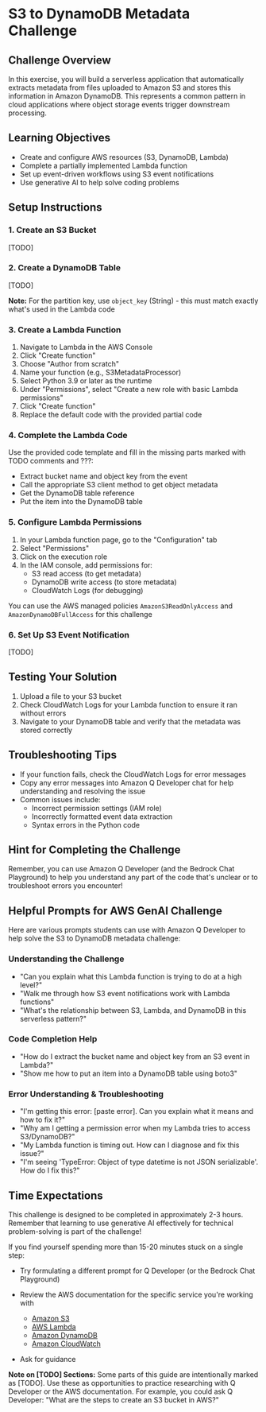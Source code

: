 # S3 to DynamoDB Metadata Challenge

## Challenge Overview

In this exercise, you will build a serverless application that automatically extracts metadata from files uploaded to Amazon S3 and stores this information in Amazon DynamoDB. This represents a common pattern in cloud applications where object storage events trigger downstream processing.

## Learning Objectives

- Create and configure AWS resources (S3, DynamoDB, Lambda)
- Complete a partially implemented Lambda function
- Set up event-driven workflows using S3 event notifications
- Use generative AI to help solve coding problems

## Setup Instructions

### 1. Create an S3 Bucket

[TODO]

### 2. Create a DynamoDB Table

[TODO]

**Note:** For the partition key, use `object_key` (String) - this must match exactly what's used in the Lambda code

### 3. Create a Lambda Function

1. Navigate to Lambda in the AWS Console
2. Click "Create function"
3. Choose "Author from scratch"
4. Name your function (e.g., S3MetadataProcessor)
5. Select Python 3.9 or later as the runtime
6. Under "Permissions", select "Create a new role with basic Lambda permissions"
7. Click "Create function"
8. Replace the default code with the provided partial code

### 4. Complete the Lambda Code

Use the provided code template and fill in the missing parts marked with TODO comments and ???:

- Extract bucket name and object key from the event
- Call the appropriate S3 client method to get object metadata
- Get the DynamoDB table reference
- Put the item into the DynamoDB table

### 5. Configure Lambda Permissions

1. In your Lambda function page, go to the "Configuration" tab
2. Select "Permissions"
3. Click on the execution role
4. In the IAM console, add permissions for: 
   - S3 read access (to get metadata)
   - DynamoDB write access (to store metadata)
   - CloudWatch Logs (for debugging)

You can use the AWS managed policies `AmazonS3ReadOnlyAccess` and `AmazonDynamoDBFullAccess` for this challenge

### 6. Set Up S3 Event Notification

[TODO]

## Testing Your Solution

1. Upload a file to your S3 bucket
2. Check CloudWatch Logs for your Lambda function to ensure it ran without errors
3. Navigate to your DynamoDB table and verify that the metadata was stored correctly

## Troubleshooting Tips

- If your function fails, check the CloudWatch Logs for error messages
- Copy any error messages into Amazon Q Developer chat for help understanding and resolving the issue
- Common issues include: 
  - Incorrect permission settings (IAM role)
  - Incorrectly formatted event data extraction
  - Syntax errors in the Python code

## Hint for Completing the Challenge

Remember, you can use Amazon Q Developer (and the Bedrock Chat Playground) to help you understand any part of the code that's unclear or to troubleshoot errors you encounter!

## Helpful Prompts for AWS GenAI Challenge

Here are various prompts students can use with Amazon Q Developer to help solve the S3 to DynamoDB metadata challenge:

### Understanding the Challenge

- "Can you explain what this Lambda function is trying to do at a high level?"
- "Walk me through how S3 event notifications work with Lambda functions"
- "What's the relationship between S3, Lambda, and DynamoDB in this serverless pattern?"

### Code Completion Help

- "How do I extract the bucket name and object key from an S3 event in Lambda?"
- "Show me how to put an item into a DynamoDB table using boto3"

### Error Understanding & Troubleshooting

- "I'm getting this error: [paste error]. Can you explain what it means and how to fix it?"
- "Why am I getting a permission error when my Lambda tries to access S3/DynamoDB?"
- "My Lambda function is timing out. How can I diagnose and fix this issue?"
- "I'm seeing 'TypeError: Object of type datetime is not JSON serializable'. How do I fix this?"

## Time Expectations

This challenge is designed to be completed in approximately 2-3 hours. Remember that learning to use generative AI effectively for technical problem-solving is part of the challenge!

If you find yourself spending more than 15-20 minutes stuck on a single step:

- Try formulating a different prompt for Q Developer (or the Bedrock Chat Playground)
- Review the AWS documentation for the specific service you're working with
  - [Amazon S3](https://docs.aws.amazon.com/AmazonS3/latest/userguide/Welcome.html)
  - [AWS Lambda](https://docs.aws.amazon.com/lambda/latest/dg/welcome.html)
  - [Amazon DynamoDB](https://docs.aws.amazon.com/amazondynamodb/latest/developerguide/Introduction.html)
  - [Amazon CloudWatch](https://docs.aws.amazon.com/lambda/latest/dg/python-logging.html#python-logging-cwconsole)

- Ask for guidance

**Note on [TODO] Sections:** Some parts of this guide are intentionally marked as [TODO]. Use these as opportunities to practice researching with Q Developer or the AWS documentation. For example, you could ask Q Developer: "What are the steps to create an S3 bucket in AWS?"
